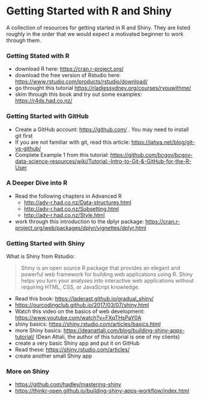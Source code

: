 
# Getting Started with R and Shiny

A collection of resources for getting started in R and Shiny.  They are listed roughly in
the order that we would expect a motivated beginner to work through them.

### Getting Stated with R

- download R here: https://cran.r-project.org/
- download the free version of Rstudio here: https://www.rstudio.com/products/rstudio/download/
- go throught this tutorial https://rladiessydney.org/courses/ryouwithme/
- skim through this book and try out some examples: https://r4ds.had.co.nz/


### Getting Started with GitHub

- Create a GitHub account: https://github.com/ . You may need to install git first
- If you are not familiar with git, read this article: https://jahya.net/blog/git-vs-github/
- Complete Example 1 from this tutorial: https://github.com/bcgov/bcgov-data-science-resources/wiki/Tutorial:-Intro-to-Git-&-GitHub-for-the-R-User


### A Deeper Dive into R

- Read the following chapters in Advanced R
   - http://adv-r.had.co.nz/Data-structures.html
   - http://adv-r.had.co.nz/Subsetting.html
   - http://adv-r.had.co.nz/Style.html
- work through this introduction to the dplyr package: https://cran.r-project.org/web/packages/dplyr/vignettes/dplyr.html 


### Getting Started with Shiny

What is Shiny from Rstudio:
> Shiny is an open source R package that provides an elegant and powerful web framework for building web applications using R. Shiny helps you turn your analyses into interactive web applications without requiring HTML, CSS, or JavaScript knowledge.

- Read this book: https://laderast.github.io/gradual_shiny/
- https://ourcodingclub.github.io/2017/03/07/shiny.html
- Watch this video on the basics of web development:  https://www.youtube.com/watch?v=FXqTHsPaY0A
- shiny basics: https://shiny.rstudio.com/articles/basics.html
- more Shiny basics: https://deanattali.com/blog/building-shiny-apps-tutorial/ (Dean Attali, the author of this tutorial is one of my clients)
- create a very basic Shiny app and put it on GitHub
- Read these: https://shiny.rstudio.com/articles/
- create another small Shiny app 

### More on Shiny

- https://github.com/hadley/mastering-shiny
- https://thinkr-open.github.io/building-shiny-apps-workflow/index.html
